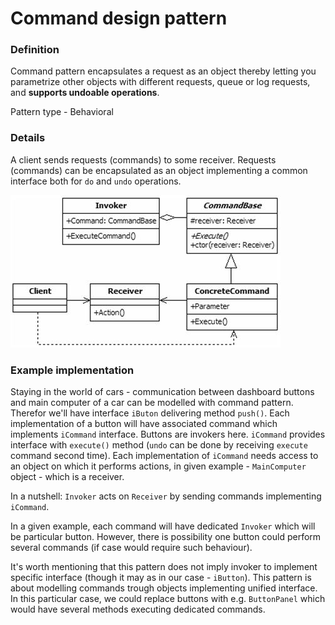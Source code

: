 Command design pattern
======================

### Definition

Command pattern encapsulates a request as an object thereby letting you parametrize
other objects with different requests, queue or log requests, and **supports undoable operations**.

Pattern type - Behavioral

### Details

A client sends requests (commands) to some receiver. Requests (commands) can be
encapsulated as an object implementing a common interface both for `do` and `undo` operations.

![](cmd_uml.jpg)


### Example implementation

Staying in the world of cars - communication between dashboard buttons and
main computer of a car can be modelled with command pattern. Therefor we'll have interface `iButon`
delivering method `push()`. Each implementation of a button will have associated command which
implements `iCommand` interface. Buttons are invokers here.
`iCommand` provides interface with `execute()` method (`undo` can be done by receiving
`execute` command second time). Each implementation of `iCommand` needs access to an object on which it performs actions,
in given example - `MainComputer` object - which is a receiver.

In a nutshell: `Invoker` acts on `Receiver` by sending commands implementing `iCommand`.

In a given example, each command will have dedicated `Invoker` which will be particular button.
However, there is possibility one button could perform several commands (if case would require
such behaviour).

It's worth mentioning that this pattern does not imply invoker to implement specific
interface (though it may as in our case - `iButton`). This pattern is about modelling commands
trough objects implementing unified interface. In this particular case, we could
replace buttons with e.g. `ButtonPanel` which would have several methods
executing dedicated commands.
